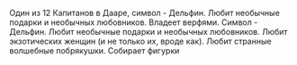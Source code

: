 Один из 12 Капитанов в Дааре, символ - Дельфин. Любит необычные подарки и необычных любовников. Владеет верфями. 
Символ - Дельфин. Любит необычные подарки и необычных любовников. Любит экзотических женщин (и не только их, вроде как). Любит странные волшебные побрякушки. Собирает фигурки
